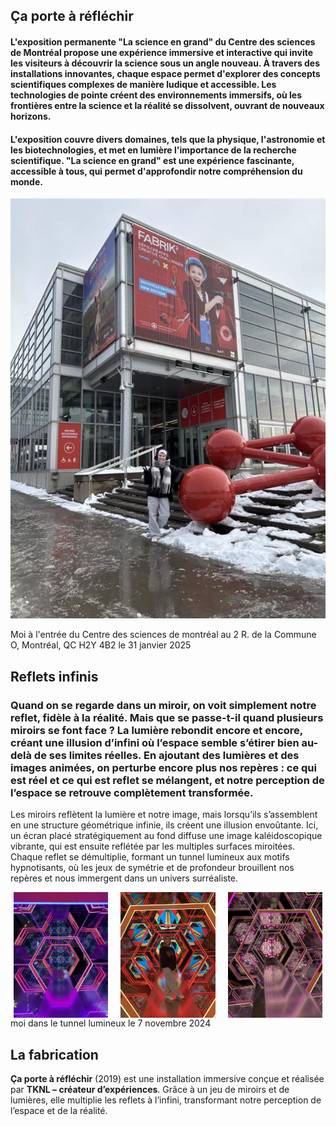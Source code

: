 ## Ça porte à réfléchir

#### L'exposition permanente "La science en grand" du Centre des sciences de Montréal propose une expérience immersive et interactive qui invite les visiteurs à découvrir la science sous un angle nouveau. À travers des installations innovantes, chaque espace permet d'explorer des concepts scientifiques complexes de manière ludique et accessible. Les technologies de pointe créent des environnements immersifs, où les frontières entre la science et la réalité se dissolvent, ouvrant de nouveaux horizons. 

#### L'exposition couvre divers domaines, tels que la physique, l'astronomie et les biotechnologies, et met en lumière l'importance de la recherche scientifique. "La science en grand" est une expérience fascinante, accessible à tous, qui permet d'approfondir notre compréhension du monde.
<p align="center">
  <img src="photo_référence/entrée_cdsdm.jfif" alt="cdsdm" />
</p>
Moi à l'entrée du Centre des sciences de montréal au 2 R. de la Commune O, Montréal, QC H2Y 4B2 le 31 janvier 2025

## Reflets infinis

### Quand on se regarde dans un miroir, on voit simplement notre reflet, fidèle à la réalité. Mais que se passe-t-il quand plusieurs miroirs se font face ? La lumière rebondit encore et encore, créant une illusion d’infini où l’espace semble s’étirer bien au-delà de ses limites réelles. En ajoutant des lumières et des images animées, on perturbe encore plus nos repères : ce qui est réel et ce qui est reflet se mélangent, et notre perception de l’espace se retrouve complètement transformée.

Les miroirs reflètent la lumière et notre image, mais lorsqu’ils s’assemblent en une structure géométrique infinie, ils créent une illusion envoûtante.
Ici, un écran placé stratégiquement au fond diffuse une image kaléidoscopique vibrante, qui est ensuite reflétée par les multiples surfaces miroitées. Chaque reflet se démultiplie, formant un tunnel lumineux aux motifs hypnotisants, où les jeux de symétrie et de profondeur brouillent nos repères et nous immergent dans un univers surréaliste.
<div style="display: flex; justify-content: space-around;">
  <img src="./photo_référence/tunel_dark.jfif" alt="photo" style="width: 30%; margin-right: 10px;">
  <img src="./photo_référence/tunel_moi.jfif" alt="photo" style="width: 30%; margin-right: 10px;">
  <img src="./photo_référence/tunel_light.jfif" alt="photo" style="width: 30%;">
</div>
moi dans le tunnel lumineux le 7 novembre 2024

## La fabrication

**Ça porte à réfléchir** (2019) est une installation immersive conçue et réalisée par **TKNL – créateur d’expériences**. Grâce à un jeu de miroirs et de lumières, elle multiplie les reflets à l’infini, transformant notre perception de l’espace et de la réalité.

